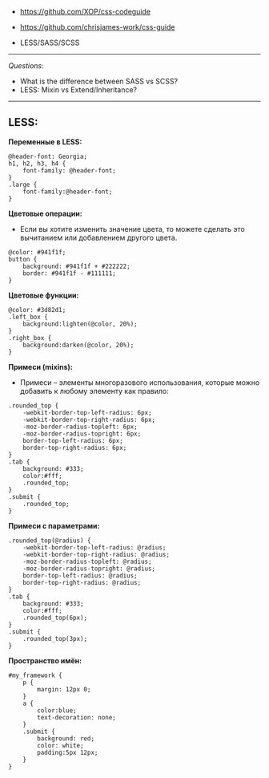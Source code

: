 - https://github.com/XOP/css-codeguide
- https://github.com/chrisjames-work/css-guide

- LESS/SASS/SCSS

-------------------
*Questions*:
- What is the difference between SASS vs SCSS?
- LESS: Mixin vs Extend/Inheritance?
-------------------
## LESS:

**Переменные в LESS:**
```
@header-font: Georgia;
h1, h2, h3, h4 {
    font-family: @header-font;
}
.large {
    font-family:@header-font;
}
```

**Цветовые операции:**
- Если вы хотите изменить значение цвета, то можете сделать это вычитанием или добавлением другого цвета.
```
@color: #941f1f;
button {
    background: #941f1f + #222222;
    border: #941f1f - #111111;
}
```

**Цветовые функции:**
```
@color: #3d82d1;
.left_box {
    background:lighten(@color, 20%);
}
.right_box {
    background:darken(@color, 20%);
}
```

**Примеси (mixins):**
-  Примеси – элементы многоразового использования, которые можно добавить к любому элементу как правило:
```
.rounded_top {
    -webkit-border-top-left-radius: 6px;
    -webkit-border-top-right-radius: 6px;
    -moz-border-radius-topleft: 6px;
    -moz-border-radius-topright: 6px;
    border-top-left-radius: 6px;
    border-top-right-radius: 6px;
}
.tab {
    background: #333;
    color:#fff;
    .rounded_top;
}
.submit {
    .rounded_top;
}
```

**Примеси с параметрами:**
```
.rounded_top(@radius) {
    -webkit-border-top-left-radius: @radius;
    -webkit-border-top-right-radius: @radius;
    -moz-border-radius-topleft: @radius;
    -moz-border-radius-topright: @radius;
    border-top-left-radius: @radius;
    border-top-right-radius: @radius;
}
.tab {
    background: #333;
    color:#fff;
    .rounded_top(6px);
}
.submit {
    .rounded_top(3px);
}
```

**Пространство имён:**
```
#my_framework {
    p {
        margin: 12px 0;
    }
    a {
        color:blue;
        text-decoration: none;
    }
    .submit {
        background: red;
        color: white;
        padding:5px 12px;
    }
}
```
